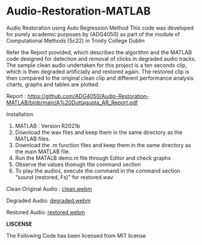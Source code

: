# Audio-Restoration-MATLAB
Audio Restoration using Auto Regression Method
This code was developed for purely academic purposes by (ADG4050) as part of the module of Computational Methods (5c22) in Trinity College Dublin

Refer the Report provided, which describes the algorithm and the MATLAB code designed for detection and removal of clicks in degraded audio tracks. The sample clean audio undertaken for this project is a ten
seconds clip, which is then degraded artificially and restored again. The restored clip is then compared to the original clean clip and different performance analysis charts, graphs and tables
are plotted. 

Report : https://github.com/ADG4050/Audio-Restoration-MATLAB/blob/main/A%20Duttagupta_AR_Report.pdf

Installation
1) MATLAB : Version R2021b
2) Download the wav files and keep them in the same directory as the MATLAB files.
3) Download the .m function files and keep them in the same directory as the main MATLAB file.
4) Run the MATALB demo.m file through Editor and check graphs
5) Observe the values thoeugh the command section
6) To play the audios, execute the command in the command section "sound (restored, Fs)" for restored.wav

Clean Original Audio : [clean.webm](https://user-images.githubusercontent.com/114697469/204786663-77cae933-598b-4386-b442-cd5a9910b0e4.webm)

Degraded Audio: [degraded.webm](https://user-images.githubusercontent.com/114697469/204786665-90e0d035-3c02-4bfc-933a-dd88171bad9a.webm)

Restored Audio: [restored.webm](https://user-images.githubusercontent.com/114697469/204786659-71b30578-0f85-420f-83ea-8bbae8aa2465.webm)

**LISCENSE**


The Following Code has been licensed from MIT license

